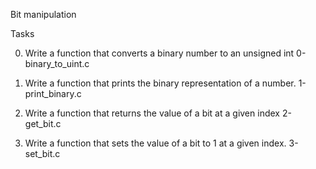 Bit manipulation

Tasks

0. Write a function that converts a binary number to an unsigned int
0-binary_to_uint.c

1. Write a function that prints the binary representation of a number.
1-print_binary.c

2. Write a function that returns the value of a bit at a given index
2-get_bit.c

3. Write a function that sets the value of a bit to 1 at a given index.
3-set_bit.c
